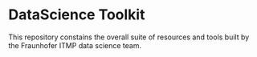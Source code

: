 # DataScience Toolkit

This repository constains the overall suite of resources and tools built by the Fraunhofer ITMP data science team.

